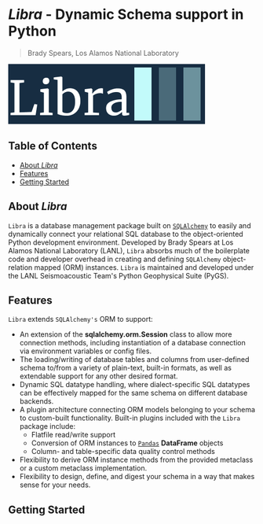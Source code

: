 # _Libra_ - Dynamic Schema support in Python

> Brady Spears, Los Alamos National Laboratory

![Libra Logo](/docs/pics/Libra_Logo.png)

## Table of Contents

-   [About _Libra_](#About-libra)
-   [Features](#Features)
-   [Getting Started](#Getting-started)

## About _Libra_
`Libra` is a database management package built on [`SQLAlchemy`](https://www.sqlalchemy.org/) to easily and dynamically connect your relational SQL database to the object-oriented Python development environment. Developed by Brady Spears at Los Alamos National Laboratory (LANL), `Libra` absorbs much of the boilerplate code and developer overhead in creating and defining `SQLAlchemy` object-relation mapped (ORM) instances. `Libra` is maintained and developed under the LANL Seismoacoustic Team's Python Geophysical Suite (PyGS). 

## Features
`Libra` extends `SQLAlchemy's` ORM to support:
- An extension of the **sqlalchemy.orm.Session** class to allow more connection methods, including instantiation of a database connection via environment variables or config files.
- The loading/writing of database tables and columns from user-defined schema to/from a variety of plain-text, built-in formats, as well as extendable support for any other desired format.
- Dynamic SQL datatype handling, where dialect-specific SQL datatypes can be effectively mapped for the same schema on different database backends.
- A plugin architecture connecting ORM models belonging to your schema to custom-built functionality. Built-in plugins included with the `Libra` package include:
    - Flatfile read/write support
    - Conversion of ORM instances to [`Pandas`](https://pandas.pydata.org/) **DataFrame** objects
    - Column- and table-specific data quality control methods
- Flexibility to derive ORM instance methods from the provided metaclass or a custom metaclass implementation.
- Flexibility to design, define, and digest your schema in a way that makes sense for your needs.

## Getting Started

